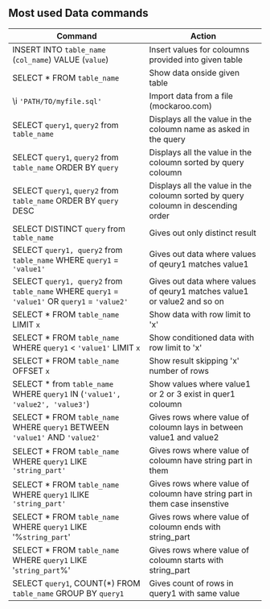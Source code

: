 ## Most used Data commands

Command     | Action |
------------|--------|
INSERT INTO `table_name` (`col_name`) VALUE (`value`) | Insert values for coloumns provided into given table |
SELECT * FROM `table_name` | Show data onside given table |
\i `'PATH/TO/myfile.sql'` | Import data from a file (mockaroo.com) |
SELECT `query1`, `query2` from `table_name` | Displays all the value in the coloumn name as asked in the query
SELECT `query1`, `query2` from `table_name` ORDER BY `query` | Displays all the value in the coloumn sorted by query coloumn
SELECT `query1`, `query2` from `table_name` ORDER BY `query` DESC | Displays all the value in the coloumn sorted by query coloumn in descending order
SELECT DISTINCT `query` from `table_name` | Gives out only distinct result
SELECT `query1, query2` from `table_name` WHERE `query1` = `'value1'` | Gives out data where values of qeury1 matches value1
SELECT `query1, query2` from `table_name` WHERE `query1` = `'value1'` OR `query1` = `'value2'` | Gives out data where values of qeury1 matches value1 or value2 and so on
SELECT * FROM `table_name` LIMIT `x` | Show data with row limit to 'x'
SELECT * FROM `table_name` WHERE `query1` < `'value1'` LIMIT `x` | Show conditioned data with row limit to 'x'
SELECT * FROM `table_name` OFFSET `x` | Show result skipping 'x' number of rows
SELECT * from `table_name` WHERE `query1` IN (`'value1', 'value2', 'value3'`) | Show values where value1 or 2 or 3 exist in quer1 coloumn
SELECT * FROM `table_name` WHERE `query1` BETWEEN `'value1'` AND `'value2'` | Gives rows where value of coloumn lays in between value1 and value2
SELECT * FROM `table_name` WHERE `query1` LIKE `'string_part'` | Gives rows where value of coloumn have string part in them 
SELECT * FROM `table_name` WHERE `query1` ILIKE `'string_part'` | Gives rows where value of coloumn have string part in them case insenstive 
SELECT * FROM `table_name` WHERE `query1` LIKE '%`string_part`' | Gives rows where value of coloumn ends with string_part
SELECT * FROM `table_name` WHERE `query1` LIKE '`string_part`%' | Gives rows where value of coloumn starts with string_part
SELECT `query1`, COUNT(*) FROM `table_name` GROUP BY `query1` | Gives count of rows in query1 with same value